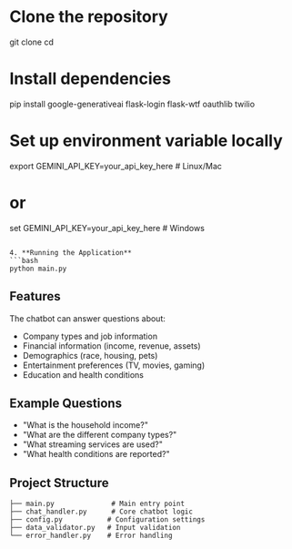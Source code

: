 # Clone the repository
   git clone <your-repository-url>
   cd <repository-name>

   # Install dependencies
   pip install google-generativeai flask-login flask-wtf oauthlib twilio

   # Set up environment variable locally
   export GEMINI_API_KEY=your_api_key_here  # Linux/Mac
   # or
   set GEMINI_API_KEY=your_api_key_here     # Windows
   ```

4. **Running the Application**
   ```bash
   python main.py
   ```

## Features

The chatbot can answer questions about:
- Company types and job information
- Financial information (income, revenue, assets)
- Demographics (race, housing, pets)
- Entertainment preferences (TV, movies, gaming)
- Education and health conditions

## Example Questions

- "What is the household income?"
- "What are the different company types?"
- "What streaming services are used?"
- "What health conditions are reported?"

## Project Structure

```
├── main.py              # Main entry point
├── chat_handler.py      # Core chatbot logic
├── config.py           # Configuration settings
├── data_validator.py   # Input validation
└── error_handler.py    # Error handling